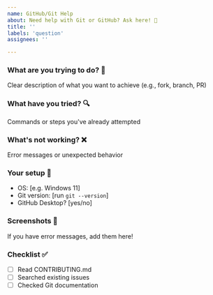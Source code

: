 ```yaml
---
name: GitHub/Git Help
about: Need help with Git or GitHub? Ask here! 🤝
title: ''
labels: 'question'
assignees: ''

---
```


### What are you trying to do? 🤔
Clear description of what you want to achieve (e.g., fork, branch, PR)

### What have you tried? 🔍
Commands or steps you've already attempted

### What's not working? ❌
Error messages or unexpected behavior

### Your setup 🔧
- OS: [e.g. Windows 11]
- Git version: [run `git --version`]
- GitHub Desktop? [yes/no]

### Screenshots 📸
If you have error messages, add them here!

### Checklist ✅
- [ ] Read CONTRIBUTING.md
- [ ] Searched existing issues
- [ ] Checked Git documentation